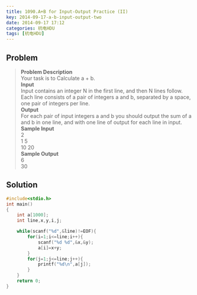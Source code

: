 ```yaml
---
title: 1090.A+B for Input-Output Practice (II)
key: 2014-09-17-a-b-input-output-two
date: 2014-09-17 17:12
categories: 杭电HDU
tags: [杭电HDU]
---
```

## Problem
>**Problem Description**  
Your task is to Calculate a + b.  
**Input**  
Input contains an integer N in the first line, and then N lines follow. Each line consists of a pair of integers a and b, separated by a space, one pair of integers per line.   
**Output**  
For each pair of input integers a and b you should output the sum of a and b in one line, and with one line of output for each line in input.   
**Sample Input**  
2  
1 5  
10 20  
**Sample Output**  
6  
30  

## Solution
```cpp
#include<stdio.h>
int main()
{
    int a[1000];
    int line,x,y,i,j;

    while(scanf("%d",&line)!=EOF){
        for(i=1;i<=line;i++){
            scanf("%d %d",&x,&y);
            a[i]=x+y;                                 
        }
        for(j=1;j<=line;j++){
            printf("%d\n",a[j]);
        }
    }
    return 0;
}
```
